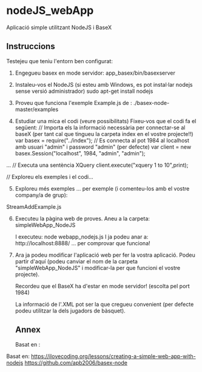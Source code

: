 # nodeJS_webApp
Aplicació simple utilitzant NodeJS i BaseX

## Instruccions
Testejeu que teniu l'entorn ben configurat:
1) Engegueu basex en mode servidor:
	app_basex/bin/basexserver
2) Instaleu-vos el NodeJS  (si esteu amb Windows, es pot instal·lar nodejs sense versió administrador)
 sudo apt-get install nodejs

3) Proveu que funciona l'exemple Example.js de :
	./basex-node-master/examples

4) Estudiar una mica el codi (veure possibilitats)
Fixeu-vos que el codi fa el següent:
// Importa els la informació necessària per connectar-se al baseX (per tant cal que tingueu la carpeta index en el vostre projecte!!)
var basex  = require("../index");
// Es connecta al pot 1984 al localhost amb usuari "admin" i password "admin" (per defecte)
var client = new basex.Session("localhost", 1984, "admin", "admin");

...
// Executa una sentència XQuery
client.execute("xquery 1 to 10",print);

// Exploreu els exemples i el codi...

5) Exploreu més exemples ... per exemple (i comenteu-los amb el vostre company/a de grup):

StreamAddExample.js

6) Executeu la pàgina web de proves. Aneu a la carpeta:
      simpleWebApp_NodeJS
      
   I executeu: 
    node webapp_nodejs.js
        I ja podeu anar a:
            http://localhost:8888/
    ... per comprovar que funciona!
    
7) Ara ja podeu modificar l'aplicació web per fer la vostra aplicació. 
   Podeu partir d'aquí (podeu canviar el nom de la carpeta "simpleWebApp_NodeJS" i modificar-la per que funcioni el vostre projecte).
   
   Recordeu que el BaseX ha d'estar en mode servidor! (escolta pel port 1984)
   
   La informació de l'.XML pot ser la que cregueu convenient (per defecte podeu utilitzar la dels jugadors de bàsquet).
   
   ## Annex
   Basat en :
   
Basat en: 
  https://ilovecoding.org/lessons/creating-a-simple-web-app-with-nodejs
  https://github.com/apb2006/basex-node
